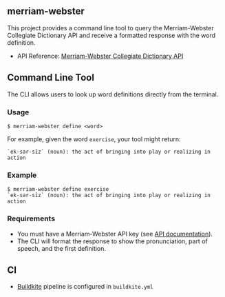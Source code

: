 ##  merriam-webster

This project provides a command line tool to query the Merriam-Webster Collegiate Dictionary API and receive a formatted response with the word definition.

- API Reference: [Merriam-Webster Collegiate Dictionary API](https://dictionaryapi.com/products/api-collegiate-dictionary)

## Command Line Tool

The CLI allows users to look up word definitions directly from the terminal.

### Usage

```
$ merriam-webster define <word>
```

For example, given the word `exercise`, your tool might return:

```
`ek-sər-sīz` (noun): the act of bringing into play or realizing in action
```

### Example

```
$ merriam-webster define exercise
`ek-sər-sīz` (noun): the act of bringing into play or realizing in action
```

### Requirements
- You must have a Merriam-Webster API key (see [API documentation](https://dictionaryapi.com/products/api-collegiate-dictionary)).
- The CLI will format the response to show the pronunciation, part of speech, and the first definition.


## CI
- [Buildkite](https://buildkite.com/) pipeline is configured in `buildkite.yml`

